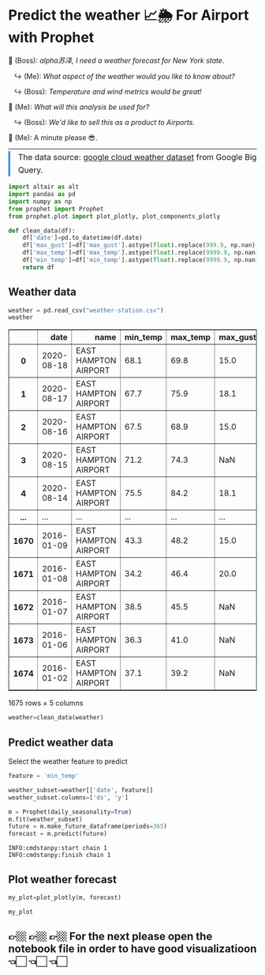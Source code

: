 # Predict the weather 📈🌦 For Airport with Prophet

💬 (Boss): *alpha苏泽, I need a weather forecast for New York state*. 

&nbsp;&nbsp;&nbsp;↪️ (Me): *What aspect of the weather would you like to know about?*

&nbsp;&nbsp;&nbsp;↪️ (Boss): *Temperature and wind metrics would be great!*

💬 (Me): *What will this analysis be used for?*

&nbsp;&nbsp;&nbsp;↪️ (Boss): *We'd like to sell this as a product to Airports.*

💬 (Me): A minute please 😎.

---


<blockquote style='
    font-size: 16px;
    color: #171716;
    border-left: 4px solid #3793EF;
    padding-left: 16px;
    line-height: 1.6;
    margin: -10px 0 0 0px;
'>
The data source: <a href='https://cloud.google.com/bigquery/public-data#sample_tables'>google cloud weather dataset</a> from Google Big Query. 
</blockquote>


```python
import altair as alt
import pandas as pd
import numpy as np
from prophet import Prophet
from prophet.plot import plot_plotly, plot_components_plotly
```


```python
def clean_data(df):
    df['date']=pd.to_datetime(df.date)
    df['max_gust']=df['max_gust'].astype(float).replace(999.9, np.nan) 
    df['max_temp']=df['max_temp'].astype(float).replace(9999.9, np.nan) 
    df['min_temp']=df['min_temp'].astype(float).replace(9999.9, np.nan) 
    return df
```

## Weather data


```python
weather = pd.read_csv("weather-station.csv")
weather
```




<div>
<style scoped>
    .dataframe tbody tr th:only-of-type {
        vertical-align: middle;
    }

    .dataframe tbody tr th {
        vertical-align: top;
    }

    .dataframe thead th {
        text-align: right;
    }
</style>
<table border="1" class="dataframe">
  <thead>
    <tr style="text-align: right;">
      <th></th>
      <th>date</th>
      <th>name</th>
      <th>min_temp</th>
      <th>max_temp</th>
      <th>max_gust</th>
    </tr>
  </thead>
  <tbody>
    <tr>
      <th>0</th>
      <td>2020-08-18</td>
      <td>EAST HAMPTON AIRPORT</td>
      <td>68.1</td>
      <td>69.8</td>
      <td>15.0</td>
    </tr>
    <tr>
      <th>1</th>
      <td>2020-08-17</td>
      <td>EAST HAMPTON AIRPORT</td>
      <td>67.7</td>
      <td>75.9</td>
      <td>18.1</td>
    </tr>
    <tr>
      <th>2</th>
      <td>2020-08-16</td>
      <td>EAST HAMPTON AIRPORT</td>
      <td>67.5</td>
      <td>68.9</td>
      <td>15.0</td>
    </tr>
    <tr>
      <th>3</th>
      <td>2020-08-15</td>
      <td>EAST HAMPTON AIRPORT</td>
      <td>71.2</td>
      <td>74.3</td>
      <td>NaN</td>
    </tr>
    <tr>
      <th>4</th>
      <td>2020-08-14</td>
      <td>EAST HAMPTON AIRPORT</td>
      <td>75.5</td>
      <td>84.2</td>
      <td>18.1</td>
    </tr>
    <tr>
      <th>...</th>
      <td>...</td>
      <td>...</td>
      <td>...</td>
      <td>...</td>
      <td>...</td>
    </tr>
    <tr>
      <th>1670</th>
      <td>2016-01-09</td>
      <td>EAST HAMPTON AIRPORT</td>
      <td>43.3</td>
      <td>48.2</td>
      <td>15.0</td>
    </tr>
    <tr>
      <th>1671</th>
      <td>2016-01-08</td>
      <td>EAST HAMPTON AIRPORT</td>
      <td>34.2</td>
      <td>46.4</td>
      <td>20.0</td>
    </tr>
    <tr>
      <th>1672</th>
      <td>2016-01-07</td>
      <td>EAST HAMPTON AIRPORT</td>
      <td>38.5</td>
      <td>45.5</td>
      <td>NaN</td>
    </tr>
    <tr>
      <th>1673</th>
      <td>2016-01-06</td>
      <td>EAST HAMPTON AIRPORT</td>
      <td>36.3</td>
      <td>41.0</td>
      <td>NaN</td>
    </tr>
    <tr>
      <th>1674</th>
      <td>2016-01-02</td>
      <td>EAST HAMPTON AIRPORT</td>
      <td>37.1</td>
      <td>39.2</td>
      <td>NaN</td>
    </tr>
  </tbody>
</table>
<p>1675 rows × 5 columns</p>
</div>




```python
weather=clean_data(weather)
```

## Predict weather data

Select the weather feature to predict


```python
feature = 'min_temp'
```


```python
weather_subset=weather[['date', feature]]
weather_subset.columns=['ds', 'y']

m = Prophet(daily_seasonality=True)
m.fit(weather_subset)
future = m.make_future_dataframe(periods=365)
forecast = m.predict(future)
```

    INFO:cmdstanpy:start chain 1
    INFO:cmdstanpy:finish chain 1


## Plot weather forecast


```python
my_plot=plot_plotly(m, forecast)

my_plot
```




## 👉🏼  👉🏼  👉🏼 For the next please open the notebook file in order to have good visualizatioon 👈🏻  👈🏻  👈🏻 

```python
